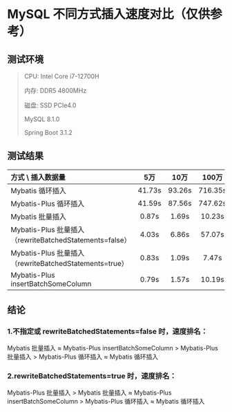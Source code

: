 # MySQL 不同方式插入速度对比（仅供参考）

## 测试环境

> CPU: Intel Core i7-12700H
>
> 内存: DDR5 4800MHz
>
> 磁盘: SSD PCIe4.0
> 
> MySQL 8.1.0
> 
> Spring Boot 3.1.2

## 测试结果

| 方式 \ 插入数据量                                        |   5万   |  10万   |  100万   |
|:--------------------------------------------------|:------:|:------:|:-------:|
| Mybatis 循环插入                                      | 41.73s | 93.26s | 716.35s |
| Mybatis-Plus 循环插入                                 | 41.59s | 87.56s | 747.62s |
| Mybatis 批量插入                                      | 0.87s  | 1.69s  | 10.23s  |
| Mybatis-Plus 批量插入（rewriteBatchedStatements=false） | 4.03s  | 6.86s  | 57.07s  |
| Mybatis-Plus 批量插入（rewriteBatchedStatements=true）  | 0.83s  | 1.09s  |  7.47s  |
| Mybatis-Plus insertBatchSomeColumn                | 0.79s  | 1.57s  | 10.19s  |

## 结论

### 1.不指定或 rewriteBatchedStatements=false 时，速度排名：

Mybatis 批量插入 ≈ Mybatis-Plus insertBatchSomeColumn > Mybatis-Plus 批量插入 > Mybatis-Plus 循环插入 ≈ Mybatis 循环插入

### 2.rewriteBatchedStatements=true 时，速度排名：

Mybatis-Plus 批量插入 > Mybatis 批量插入 ≈ Mybatis-Plus insertBatchSomeColumn > Mybatis-Plus 循环插入 ≈ Mybatis 循环插入